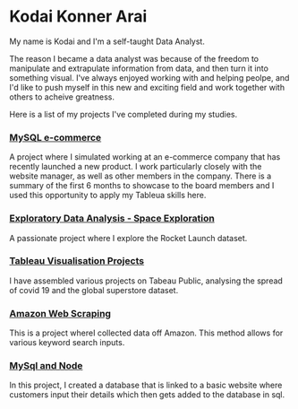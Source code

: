 # Kodai Konner Arai
 

My name is Kodai and I'm a self-taught Data Analyst. 

The reason I became a data analyst was because of the freedom to manipulate and extrapulate information from data, and then turn it into something visual. I've always enjoyed working with and helping peolpe, and I'd like to push myself in this new and exciting field and work together with others to acheive greatness. 

Here is a list of my projects I've completed during my studies. 

### [MySQL e-commerce](https://github.com/KodaiArai1/MySQL-e-commerce)
A project where I simulated working at an e-commerce company that has recently launched a new product. I work particularly closely with the website manager, as well as  other members in the company. There is a summary of the first 6 months to showcase to the board members and I used this opportunity to apply my Tableua skills here. 


### [Exploratory Data Analysis - Space Exploration](https://github.com/KodaiKonnerArai/Exploratory-Data-Analysis-Space-Exploration)
A passionate project where I explore the Rocket Launch dataset. 


### [Tableau Visualisation Projects](https://github.com/KodaiKonnerArai/Tableau-Visualiations-)
I have assembled various projects on Tabeau Public, analysing the spread of covid 19 and the global superstore dataset. 


### [Amazon Web Scraping](https://github.com/KodaiKonnerArai/Amazon-Web-Scraper)
This is a project whereI collected data off Amazon. This method allows for various keyword search inputs. 


### [MySql and Node](https://github.com/KodaiKonnerArai/MySQL-and-node.js)
In this project, I created a database that is linked to a basic website where customers input their details which then gets added to the database in sql. 

